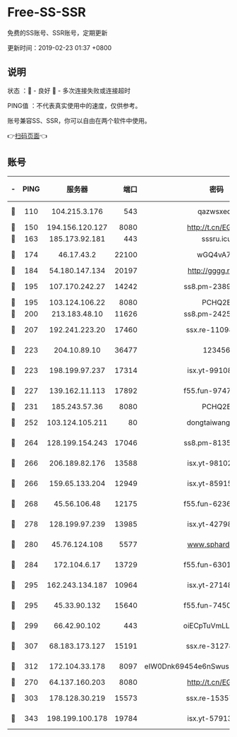 # Free-SS-SSR

免费的SS账号、SSR账号，定期更新

更新时间：2019-02-23 01:37 +0800

## 说明

状态     ：🙂 - 良好 🙁 - 多次连接失败或连接超时

PING值   ：不代表真实使用中的速度，仅供参考。

账号兼容SS、SSR，你可以自由在两个软件中使用。

👉[扫码页面](https://liesauer.github.io/free-ss-ssr.github.io/)👈

## 账号

|-|PING|服务器|端口|密码|加密方式|区域|
|:----:|:----:|:-----:|-----:|:----:|:----:|:----:|
|🙂|110|104.215.3.176|543|qazwsxedc|aes-256-gcm|JP|
|🙂|150|194.156.120.127|8080|http://t.cn/EGJIyrl|rc4-md5|RU|
|🙂|163|185.173.92.181|443|sssru.icu|rc4-md5|RU|
|🙂|174|46.17.43.2|22100|wGQ4vA7D|aes-256-gcm|RU|
|🙂|184|54.180.147.134|20197|http://gggg.rocks|chacha20|KR|
|🙂|195|107.170.242.27|14242|ss8.pm-23899495|aes-256-cfb|US|
|🙂|195|103.124.106.22|8080|PCHQ2E|rc4-md5|US|
|🙂|200|213.183.48.10|11626|ss8.pm-24251801|rc4-md5|RU|
|🙂|207|192.241.223.20|17460|ssx.re-11098249|aes-256-cfb|US|
|🙂|223|204.10.89.10|36477|123456|aes-256-cfb|US|
|🙂|223|198.199.97.237|17314|isx.yt-99108938|aes-256-cfb|US|
|🙂|227|139.162.11.113|17892|f55.fun-97471497|aes-256-cfb|SG|
|🙂|231|185.243.57.36|8080|PCHQ2E|rc4-md5|US|
|🙂|252|103.124.105.211|80|dongtaiwang.com|aes-256-cfb|US|
|🙂|264|128.199.154.243|17046|ss8.pm-81354782|aes-256-cfb|SG|
|🙂|266|206.189.82.176|13588|isx.yt-98102913|aes-256-cfb|SG|
|🙂|266|159.65.133.204|12949|isx.yt-85915065|aes-256-cfb|SG|
|🙂|268|45.56.106.48|12175|f55.fun-62365029|aes-256-cfb|US|
|🙂|278|128.199.97.239|13985|isx.yt-42798024|aes-256-cfb|SG|
|🙂|280|45.76.124.108|5577|www.sphard.com|aes-256-cfb|AU|
|🙂|284|172.104.6.17|13729|f55.fun-63016216|aes-256-cfb|US|
|🙂|295|162.243.134.187|10964|isx.yt-27148037|aes-256-cfb|US|
|🙂|295|45.33.90.132|15640|f55.fun-74501505|aes-256-cfb|US|
|🙂|299|66.42.90.102|443|oiECpTuVmLLxk4Ts|aes-256-cfb|US|
|🙂|307|68.183.173.127|15191|ssx.re-31278035|aes-256-cfb|US|
|🙂|312|172.104.33.178|8097|eIW0Dnk69454e6nSwuspv9DmS201tQ0D|aes-256-cfb|SG|
|🙂|270|64.137.160.203|8080|http://t.cn/EGJIyrl|rc4-md5|CA|
|🙂|303|178.128.30.219|15573|ssx.re-15357088|aes-256-cfb|SG|
|🙂|343|198.199.100.178|19784|isx.yt-57913223|aes-256-cfb|US|
